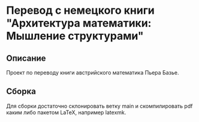 # Перевод с немецкого книги "Архитектура математики: Мышление структурами"
## Описание
Проект по переводу книги австрийского математика Пьера Базье.
## Сборка
Для сборки достаточно склонировать ветку main и скомпилировать pdf каким либо пакетом LaTeX, например latexmk.
